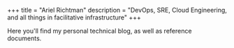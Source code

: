 +++
title = "Ariel Richtman"
description = "DevOps, SRE, Cloud Engineering, and all things in facilitative infrastructure"
+++

Here you'll find my personal technical blog, as well as reference documents.
